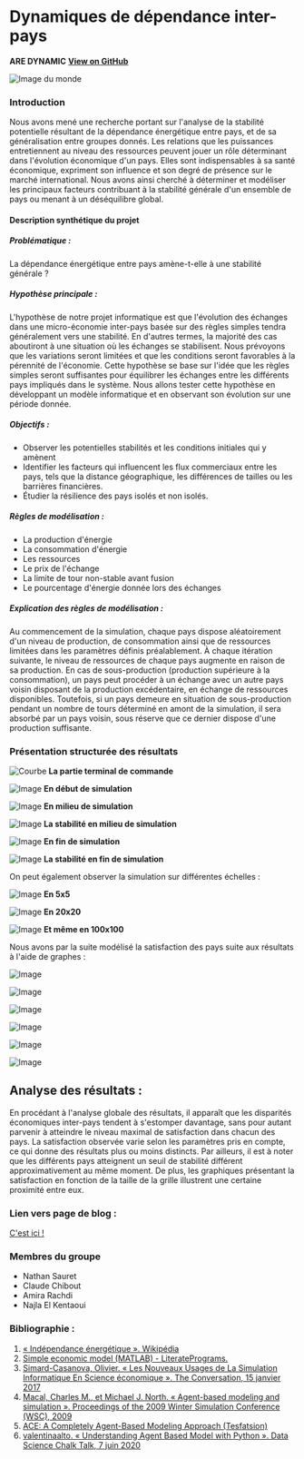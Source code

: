 

# Dynamiques de dépendance inter-pays
**ARE DYNAMIC**
[**View on GitHub**](https://github.com/NathanSauret/ARE_Dynamic_Nathan_Najla_Claude)

![Image du monde](https://ec.europa.eu/cefdigital/wiki/download/attachments/106235155/world-1264062_1920.jpg?version=1&amp;modificationDate=1561369833246&amp;api=v2)

### Introduction
Nous avons mené une recherche portant sur l'analyse de la stabilité potentielle résultant de la dépendance énergétique entre pays, et de sa généralisation entre groupes donnés. Les relations que les puissances entretiennent au niveau des ressources peuvent jouer un rôle déterminant dans l'évolution économique d'un pays. Elles sont indispensables à sa santé économique, expriment son influence et son degré de présence sur le marché international. Nous avons ainsi cherché à déterminer et modéliser les principaux facteurs contribuant à la stabilité générale d'un ensemble de pays ou menant à un déséquilibre global.

#### Description synthétique du projet

##### Problématique :
La dépendance énergétique entre pays amène-t-elle à une stabilité générale ?

##### Hypothèse principale :
L'hypothèse de notre projet informatique est que l'évolution des échanges dans une micro-économie inter-pays basée sur des règles simples tendra généralement vers une stabilité. En d'autres termes, la majorité des cas aboutiront à une situation où les échanges se stabilisent. Nous prévoyons que les variations seront limitées et que les conditions seront favorables à la pérennité de l'économie. Cette hypothèse se base sur l'idée que les règles simples seront suffisantes pour équilibrer les échanges entre les différents pays impliqués dans le système. Nous allons tester cette hypothèse en développant un modèle informatique et en observant son évolution sur une période donnée.

##### Objectifs :
- Observer les potentielles stabilités et les conditions initiales qui y amènent
- Identifier les facteurs qui influencent les flux commerciaux entre les pays, tels que la distance géographique, les différences de tailles ou les barrières financières.
- Étudier la résilience des pays isolés et non isolés.

##### Règles de modélisation :
- La production d'énergie
- La consommation d'énergie
- Les ressources
- Le prix de l'échange
- La limite de tour non-stable avant fusion
- Le pourcentage d'énergie donnée lors des échanges

##### **Explication des règles de modélisation :**
Au commencement de la simulation, chaque pays dispose aléatoirement d'un niveau de production, de consommation ainsi que de ressources limitées dans les paramètres définis préalablement. À chaque itération suivante, le niveau de ressources de chaque pays augmente en raison de sa production. En cas de sous-production (production supérieure à la consommation), un pays peut procéder à un échange avec un autre pays voisin disposant de la production excédentaire, en échange de ressources disponibles. Toutefois, si un pays demeure en situation de sous-production pendant un nombre de tours déterminé en amont de la simulation, il sera absorbé par un pays voisin, sous réserve que ce dernier dispose d'une production suffisante.

### Présentation structurée des résultats



![Courbe](https://media.discordapp.net/attachments/1071034292467159130/1096073386511323332/2023-04-13_16_01_50-NVIDIA_GeForce_Overlay_DT.jpg?width=1082&height=606)
**La partie terminal de commande**

![Image](https://media.discordapp.net/attachments/1071034292467159130/1096073551167098920/2023-04-13_16_02_07-NVIDIA_GeForce_Overlay_DT.jpg?width=735&height=606)
**En début de simulation**

![Image](https://media.discordapp.net/attachments/1071034292467159130/1096073600148197448/2023-04-13_16_03_08-NVIDIA_GeForce_Overlay_DT.jpg?width=730&height=606)
**En milieu de simulation**

![Image](https://media.discordapp.net/attachments/1071034292467159130/1096073665478672384/2023-04-13_16_03_16-NVIDIA_GeForce_Overlay_DT.jpg?width=730&height=606)
**La stabilité en milieu de simulation**

![Image](https://media.discordapp.net/attachments/1071034292467159130/1096074077380296724/2023-04-13_16_06_41-NVIDIA_GeForce_Overlay_DT.jpg?width=732&height=606)
**En fin de simulation**

![Image](https://media.discordapp.net/attachments/1071034292467159130/1096074153146208327/2023-04-13_16_06_49-NVIDIA_GeForce_Overlay_DT.jpg?width=731&height=606)
**La stabilité en fin de simulation**



On peut également observer la simulation sur différentes échelles : 

![Image](https://media.discordapp.net/attachments/1071034292467159130/1096074387792330822/2023-04-13_16_07_44-NVIDIA_GeForce_Overlay_DT.jpg?width=732&height=606)
**En 5x5**

![Image](https://media.discordapp.net/attachments/1071034292467159130/1096074423137747015/2023-04-13_16_08_02-NVIDIA_GeForce_Overlay_DT.jpg?width=733&height=606)
**En 20x20**

![Image](https://media.discordapp.net/attachments/1071034292467159130/1096075949226864671/2023-04-13_16_09_41-NVIDIA_GeForce_Overlay_DT.jpg?width=733&height=606)
**Et même en 100x100**



Nous avons par la suite modélisé la satisfaction des pays suite aux résultats à l'aide de graphes : 

![Image](https://media.discordapp.net/attachments/1071034292467159130/1096382371009409165/cons_ener.png?width=1203&height=606)


![Image](https://media.discordapp.net/attachments/1071034292467159130/1096382371252674590/cout_ener.png?width=1203&height=606)


![Image](https://media.discordapp.net/attachments/1071034292467159130/1096382371571433562/pourcent_max.png?width=1203&height=606)

![Image](https://media.discordapp.net/attachments/1071034292467159130/1096382371844075560/prod_ener.png?width=1203&height=606)


![Image](https://media.discordapp.net/attachments/1071034292467159130/1096382372368351262/taille_grille.png?width=1203&height=606)


![Image](https://media.discordapp.net/attachments/1071034292467159130/1096382372649382048/tour_nonstable.png?width=1203&height=606)


## Analyse des résultats : 
En procédant à l'analyse globale des résultats, il apparaît que les disparités économiques inter-pays tendent à s'estomper davantage, sans pour autant parvenir à atteindre le niveau maximal de satisfaction dans chacun des pays. La satisfaction observée varie selon les paramètres pris en compte, ce qui donne des résultats plus ou moins distincts. Par ailleurs, il est à noter que les différents pays atteignent un seuil de stabilité différent approximativement au même moment. De plus, les graphiques présentant la satisfaction en fonction de la taille de la grille illustrent une certaine proximité entre eux.
### Lien vers page de blog :
[C'est ici !](blog.md)

### Membres du groupe
- Nathan Sauret
- Claude Chibout
- Amira Rachdi
- Najla El Kentaoui

### Bibliographie :
1. [« Indépendance énergétique ». Wikipédia](https://fr.wikipedia.org/w/index.php?title=Ind%C3%A9pendance_%C3%A9nerg%C3%A9tique&oldid=200590596)
2. [Simple economic model (MATLAB) - LiteratePrograms. ](https://literateprograms.org/simple_economic_model__matlab_.html)
3. [Simard-Casanova, Olivier. « Les Nouveaux Usages de La Simulation Informatique En Science économique ». The Conversation, 15 janvier 2017](https://theconversationhttps://www.academia.edu/10676359/Agent_based_model_of_a_simple_economy.com/les-nouveaux-usages-de-la-simulation-informatique-en-science-economique-61536)
4. [Macal, Charles M., et Michael J. North. « Agent-based modeling and simulation ». Proceedings of the 2009 Winter Simulation Conference (WSC), 2009](https://www.researchgate.net/publication/216813135_Agent-based_modeling_and_simulation)
5. [ ACE: A Completely Agent-Based Modeling Approach (Tesfatsion)](http://www2.econ.iastate.edu/tesfatsi/ace.htm)
6. [valentinaalto. « Understanding Agent Based Model with Python ». Data Science Chalk Talk, 7 juin 2020](https://datasciencechalktalk.wordpress.com/2020/06/07/understanding-agent-based-model-with-python/)
